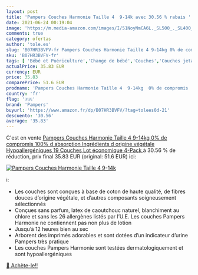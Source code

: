 ```yaml
---
layout: post
title: 'Pampers Couches Harmonie Taille 4  9-14k avec 30.56 % rabais '
date: 2021-06-24 00:19:04
image: 'https://m.media-amazon.com/images/I/51NoyNmCA6L._SL500_._SL400_.jpg'
comments: true
category: ofertas
author: 'tole.es'
slug: 'B07HR3BVFV-fr Pampers Couches Harmonie Taille 4 9-14kg 0% de compromis...'
sku: 'B07HR3BVFV-fr'
tags: [ 'Bébé et Puériculture','Change de bébé','Couches','Couches jetables','Couches jetables bébé','pampers', ]
actualPrice: 35.83 EUR
currency: EUR
price: 35.83
comparePrice: 51.6 EUR
prodname: 'Pampers Couches Harmonie Taille 4  9-14kg  0% de compromis  100% d absorption  Ingrédients d origine végétale  Hypoallergéniques  19 Couches  Lot économique   4-Pack '
country: 'fr'
flag: '🇫🇷'
brand: 'Pampers'
buyurl: 'https://www.amazon.fr/dp/B07HR3BVFV/?tag=tolees0d-21'
descuento: '30.56'
average: '35.83'
---
```


C'est en vente [Pampers Couches Harmonie Taille 4  9-14kg  0% de compromis  100% d absorption  Ingrédients d origine végétale  Hypoallergéniques  19 Couches  Lot économique   4-Pack ](https://www.amazon.fr/dp/B07HR3BVFV/?tag=tolees0d-21)  à  30.56 % de réduction, prix final  35.83 EUR (original: 51.6 EUR) ici:

[![Pampers Couches Harmonie Taille 4  9-14k](https://m.media-amazon.com/images/I/51NoyNmCA6L._SL500_._SL400_.jpg)](https://www.amazon.fr/dp/B07HR3BVFV/?tag=tolees0d-21)

ℹ️:

- Les couches sont conçues à base de coton de haute qualité, de fibres douces d’origine végétale, et d’autres composants soigneusement sélectionnés
- Conçues sans parfum, latex de caoutchouc naturel, blanchiment au chlore et sans les 26 allergènes listés par l’U.E. Les couches Pampers Harmonie ne contiennent pas non plus de lotion
- Jusqu’à 12 heures bien au sec
- Arborent des imprimés adorables et sont dotées d’un indicateur d’urine Pampers très pratique
- Les couches Pampers Harmonie sont testées dermatologiquement et sont hypoallergéniques

[🛒 Achète-le!!](https://www.amazon.fr/dp/B07HR3BVFV/?tag=tolees0d-21)
